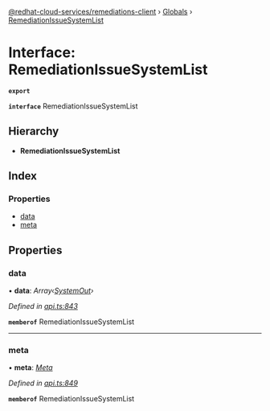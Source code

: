 [@redhat-cloud-services/remediations-client](../README.md) › [Globals](../globals.md) › [RemediationIssueSystemList](remediationissuesystemlist.md)

# Interface: RemediationIssueSystemList

**`export`** 

**`interface`** RemediationIssueSystemList

## Hierarchy

* **RemediationIssueSystemList**

## Index

### Properties

* [data](remediationissuesystemlist.md#data)
* [meta](remediationissuesystemlist.md#meta)

## Properties

###  data

• **data**: *Array‹[SystemOut](systemout.md)›*

*Defined in [api.ts:843](https://github.com/RedHatInsights/javascript-clients/blob/master/packages/remediations/api.ts#L843)*

**`memberof`** RemediationIssueSystemList

___

###  meta

• **meta**: *[Meta](meta.md)*

*Defined in [api.ts:849](https://github.com/RedHatInsights/javascript-clients/blob/master/packages/remediations/api.ts#L849)*

**`memberof`** RemediationIssueSystemList
